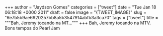 
+++
author = "Jaydson Gomes"
categories = ["tweet"]
date = "Tue Jan 18 06:18:18 +0000 2011"
draft = false
image = "{TWEET_IMAGE}"
slug = "6e7b5b9ae6920257bb8a5b3547914abfb3a3ca70"
tags = ["tweet"]
title = """Bah, Jeremy tocando na MT..."""
+++
Bah, Jeremy tocando na MTV. Bons tempos do Pearl Jam
